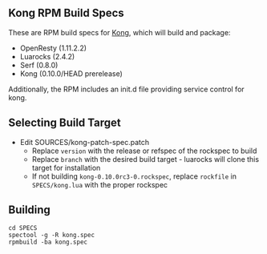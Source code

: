## Kong RPM Build Specs

These are RPM build specs for [Kong](https://getkong.org), which will build and package:

* OpenResty (1.11.2.2)
* Luarocks (2.4.2)
* Serf (0.8.0)
* Kong (0.10.0/HEAD prerelease) 

Additionally, the RPM includes an init.d file providing service control for kong.

## Selecting Build Target

* Edit SOURCES/kong-patch-spec.patch
	* Replace `version` with the release or refspec of the rockspec to build
	* Replace `branch` with the desired build target - luarocks will clone this target for installation
	* If not building `kong-0.10.0rc3-0.rockspec`, replace `rockfile` in `SPECS/kong.lua` with the proper rockspec

## Building

    cd SPECS
    spectool -g -R kong.spec
    rpmbuild -ba kong.spec
